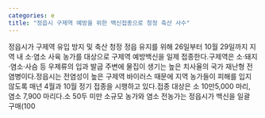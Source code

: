 ```yaml
---
categories: e
title: "정읍시 구제역 예방을 위한 백신접종으로 청정 축산 사수"
---
```

정읍시가 구제역 유입 방지 및 축산 청정 정읍 유지를 위해 26일부터 10월 29일까지 지역 내 소·염소 사육 농가를 대상으로 구제역 예방백신을 일제 접종한다.구제역은 소·돼지·염소·사슴 등 우제류의 입과 발굽 주변에 물집이 생기는 높은 치사율의 국가 재난형 전염병이다.정읍시는 전염성이 높은 구제역 바이러스 때문에 지역 농가들이 피해를 입지 않도록 매년 4월과 10월 정기 접종을 시행하고 있다.접종 대상은 소 10만5,000 마리, 염소 7,900 마리다.소 50두 미만 소규모 농가와 염소 전농가는 정읍시가 백신을 일괄 구매(100